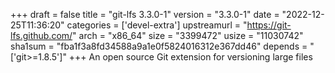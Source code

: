 +++
draft = false
title = "git-lfs 3.3.0-1"
version = "3.3.0-1"
date = "2022-12-25T11:36:20"
categories = ['devel-extra']
upstreamurl = "https://git-lfs.github.com/"
arch = "x86_64"
size = "3399472"
usize = "11030742"
sha1sum = "fba1f3a8fd34588a9a1e0f5824016312e367dd46"
depends = "['git>=1.8.5']"
+++
An open source Git extension for versioning large files
